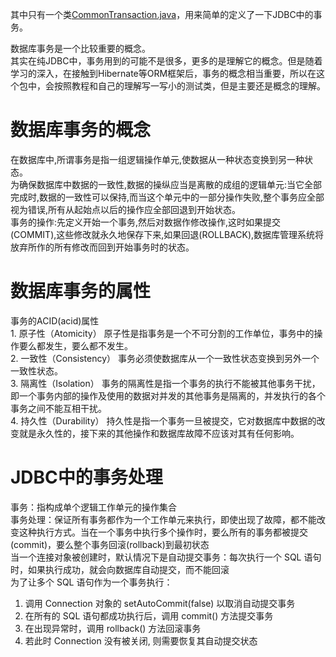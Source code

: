 其中只有一个类[CommonTransaction.java](https://github.com/StephenHuge/MyJDBCReWrite/tree/master/src/com/jdbc/transaction/CommonTransaction.java)，用来简单的定义了一下JDBC中的事务。  

数据库事务是一个比较重要的概念。  
其实在纯JDBC中，事务用到的可能不是很多，更多的是理解它的概念。但是随着学习的深入，在接触到Hibernate等ORM框架后，事务的概念相当重要，所以在这个包中，会按照教程和自己的理解写一写小的测试类，但是主要还是概念的理解。

# 数据库事务的概念
在数据库中,所谓事务是指一组逻辑操作单元,使数据从一种状态变换到另一种状态。  
为确保数据库中数据的一致性,数据的操纵应当是离散的成组的逻辑单元:当它全部完成时,数据的一致性可以保持,而当这个单元中的一部分操作失败,整个事务应全部视为错误,所有从起始点以后的操作应全部回退到开始状态。  
事务的操作:先定义开始一个事务,然后对数据作修改操作,这时如果提交(COMMIT),这些修改就永久地保存下来,如果回退(ROLLBACK),数据库管理系统将放弃所作的所有修改而回到开始事务时的状态。  
# 数据库事务的属性

事务的ACID(acid)属性  
    1. 原子性（Atomicity） 原子性是指事务是一个不可分割的工作单位，事务中的操作要么都发生，要么都不发生。   
    2. 一致性（Consistency） 事务必须使数据库从一个一致性状态变换到另外一个一致性状态。  
    3. 隔离性（Isolation） 事务的隔离性是指一个事务的执行不能被其他事务干扰，即一个事务内部的操作及使用的数据对并发的其他事务是隔离的，并发执行的各个事务之间不能互相干扰。  
    4. 持久性（Durability） 持久性是指一个事务一旦被提交，它对数据库中数据的改变就是永久性的，接下来的其他操作和数据库故障不应该对其有任何影响。  

# JDBC中的事务处理
事务：指构成单个逻辑工作单元的操作集合  
事务处理：保证所有事务都作为一个工作单元来执行，即使出现了故障，都不能改变这种执行方式。当在一个事务中执行多个操作时，要么所有的事务都被提交(commit)，要么整个事务回滚(rollback)到最初状态  
当一个连接对象被创建时，默认情况下是自动提交事务：每次执行一个 SQL 语句时，如果执行成功，就会向数据库自动提交，而不能回滚  
为了让多个 SQL 语句作为一个事务执行：  
1. 调用 Connection 对象的 setAutoCommit(false) 以取消自动提交事务  
2. 在所有的 SQL 语句都成功执行后，调用 commit() 方法提交事务  
3. 在出现异常时，调用 rollback() 方法回滚事务  
4. 若此时 Connection 没有被关闭, 则需要恢复其自动提交状态  

